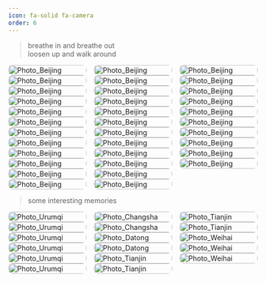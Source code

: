 ```yaml
---
icon: fa-solid fa-camera
order: 6
---
```


> breathe in and breathe out  
> loosen up and walk around

<style>
.album-grid {
  column-count: 3;
  column-gap: 15px;
}
.album-item {
  position: relative;
  break-inside: avoid;	
  margin-bottom: 0;
  overflow: hidden;
  border-radius: 8px;
}
.album-grid img {
  width: 100%;
  display: block;
  border-radius: 8px;
}
.album-caption {
  position: absolute;
  bottom: 0;
  left: 0;
  width: 100%;
  padding: 8px 12px;
  background: rgba(0, 0, 0, 0.6);
  color: #fff;
  font-size: 14px;
  opacity: 0;
  transform: translateY(100%);
  transition: all 0.3s ease;
}
.album-item:hover .album-caption {
  opacity: 1;
  transform: translateY(0);
}
</style>

<div class="album-grid">
  <div class="album-item">
    <img src="https://cdn.jsdelivr.net/gh/HungrySemiconductor/Pic@update/Beijing%20(1).jpg" alt="Photo_Beijing">
    <div class="album-caption">颐和园-佛香阁</div>
  </div>
  <div class="album-item">
    <img src="https://cdn.jsdelivr.net/gh/HungrySemiconductor/Pic@update/Beijing%20(2).jpg" alt="Photo_Beijing">
    <div class="album-caption">颐和园-昆明湖</div>
  </div>
  <div class="album-item">
    <img src="https://cdn.jsdelivr.net/gh/HungrySemiconductor/Pic@update/Beijing%20(30).jpg" alt="Photo_Beijing">
    <div class="album-caption">颐和园-石舫</div>
  </div>
  <div class="album-item">
    <img src="https://cdn.jsdelivr.net/gh/HungrySemiconductor/Pic@update/Beijing%20(3).jpg" alt="Photo_Beijing">
    <div class="album-caption">798艺术区</div>
  </div>
  <div class="album-item">
    <img src="https://cdn.jsdelivr.net/gh/HungrySemiconductor/Pic@update/Beijing%20(4).jpg" alt="Photo_Beijing">
    <div class="album-caption">798艺术区</div>
  </div>
  <div class="album-item">
    <img src="https://cdn.jsdelivr.net/gh/HungrySemiconductor/Pic@update/Beijing%20(5).jpg" alt="Photo_Beijing">
    <div class="album-caption">顺义-首都国际会展中心</div>
  </div>
  <div class="album-item">
    <img src="https://cdn.jsdelivr.net/gh/HungrySemiconductor/Pic@update/Beijing%20(6).jpg" alt="Photo_Beijing">
    <div class="album-caption">顺义-首都国际会展中心</div>
  </div>
  <div class="album-item">
    <img src="https://cdn.jsdelivr.net/gh/HungrySemiconductor/Pic@update/Beijing%20(7).jpg" alt="Photo_Beijing">
    <div class="album-caption">朝阳公园</div>
  </div>
  <div class="album-item">
    <img src="https://cdn.jsdelivr.net/gh/HungrySemiconductor/Pic@update/Beijing%20(8).jpg" alt="Photo_Beijing">
    <div class="album-caption">海淀公园</div>
  </div>
  <div class="album-item">
    <img src="https://cdn.jsdelivr.net/gh/HungrySemiconductor/Pic@update/Beijing%20(9).jpg" alt="Photo_Beijing">
    <div class="album-caption">圆明园-福海</div>
  </div>
  <div class="album-item">
    <img src="https://cdn.jsdelivr.net/gh/HungrySemiconductor/Pic@update/Beijing%20(27).jpg" alt="Photo_Beijing">
    <div class="album-caption">圆明园-海晏堂遗迹</div>
  </div>
  <div class="album-item">
    <img src="https://cdn.jsdelivr.net/gh/HungrySemiconductor/Pic@update/Beijing%20(10).jpg" alt="Photo_Beijing">
    <div class="album-caption">门头沟-潭柘寺</div>
  </div>
  <div class="album-item">
    <img src="https://cdn.jsdelivr.net/gh/HungrySemiconductor/Pic@update/Beijing%20(11).jpg" alt="Photo_Beijing">
    <div class="album-caption">北海公园</div>
  </div>
  <div class="album-item">
    <img src="https://cdn.jsdelivr.net/gh/HungrySemiconductor/Pic@update/Beijing%20(12).jpg" alt="Photo_Beijing">
    <div class="album-caption">北海公园-白塔</div>
  </div>
  <div class="album-item">
    <img src="https://cdn.jsdelivr.net/gh/HungrySemiconductor/Pic@update/Beijing%20(13).jpg" alt="Photo_Beijing">
    <div class="album-caption">首钢工业园</div>
  </div>
  <div class="album-item">
    <img src="https://cdn.jsdelivr.net/gh/HungrySemiconductor/Pic@update/Beijing%20(14).jpg" alt="Photo_Beijing">
    <div class="album-caption">俯瞰北京城</div>
  </div>
  <div class="album-item">
    <img src="https://cdn.jsdelivr.net/gh/HungrySemiconductor/Pic@update/Beijing%20(15).jpg" alt="Photo_Beijing">
    <div class="album-caption">夜骑长安街</div>
  </div>
  <div class="album-item">
    <img src="https://cdn.jsdelivr.net/gh/HungrySemiconductor/Pic@update/Beijing%20(16).jpg" alt="Photo_Beijing">
    <div class="album-caption">香山公园</div>
  </div>
  <div class="album-item">
    <img src="https://cdn.jsdelivr.net/gh/HungrySemiconductor/Pic@update/Beijing%20(17).jpg" alt="Photo_Beijing">
    <div class="album-caption">恭王府-翠锦园</div>
  </div>
  <div class="album-item">
    <img src="https://cdn.jsdelivr.net/gh/HungrySemiconductor/Pic@update/Beijing%20(18).jpg" alt="Photo_Beijing">
    <div class="album-caption">恭王府-垂花门</div>
  </div>
  <div class="album-item">
    <img src="https://cdn.jsdelivr.net/gh/HungrySemiconductor/Pic@update/Beijing%20(25).jpg" alt="Photo_Beijing">
    <div class="album-caption">国家植物园-水杉林</div>
  </div>
  <div class="album-item">
    <img src="https://cdn.jsdelivr.net/gh/HungrySemiconductor/Pic@update/Beijing%20(19).jpg" alt="Photo_Beijing">
    <div class="album-caption">国家植物园-栈道</div>
  </div>
  <div class="album-item">
    <img src="https://cdn.jsdelivr.net/gh/HungrySemiconductor/Pic@update/Beijing%20(24).jpg" alt="Photo_Beijing">
    <div class="album-caption">国家植物园-苔藓</div>
  </div>
  <div class="album-item">
    <img src="https://cdn.jsdelivr.net/gh/HungrySemiconductor/Pic@update/Beijing%20(26).jpg" alt="Photo_Beijing">
    <div class="album-caption">国家植物园-人工湖</div>
  </div>
  <div class="album-item">
    <img src="https://cdn.jsdelivr.net/gh/HungrySemiconductor/Pic@update/Beijing%20(23).jpg" alt="Photo_Beijing">
    <div class="album-caption">国家植物园-人工湖</div>
  </div>
  <div class="album-item">
    <img src="https://cdn.jsdelivr.net/gh/HungrySemiconductor/Pic@update/Beijing%20(28).jpg" alt="Photo_Beijing">
    <div class="album-caption">什刹海</div>
  </div>
  <div class="album-item">
    <img src="https://cdn.jsdelivr.net/gh/HungrySemiconductor/Pic@update/Beijing%20(20).jpg" alt="Photo_Beijing">
    <div class="album-caption">紫竹院公园-荷花渡</div>
  </div>
  <div class="album-item">
    <img src="https://cdn.jsdelivr.net/gh/HungrySemiconductor/Pic@update/Beijing%20(21).jpg" alt="Photo_Beijing">
    <div class="album-caption">紫竹院公园-澄鲜湖</div>
  </div>
  <div class="album-item">
    <img src="https://cdn.jsdelivr.net/gh/HungrySemiconductor/Pic@update/Beijing%20(22).jpg" alt="Photo_Beijing">
    <div class="album-caption">紫竹院公园-远亭</div>
  </div>
  <div class="album-item">
    <img src="https://cdn.jsdelivr.net/gh/HungrySemiconductor/Pic@update/Beijing%20(29).jpg" alt="Photo_Beijing">
    <div class="album-caption">国家图书馆</div>
  </div>
  <div class="album-item">
    <img src="https://cdn.jsdelivr.net/gh/HungrySemiconductor/Pic@update/Beijing%20(31).jpg" alt="Photo_Beijing">
    <div class="album-caption">奥林匹克公园-鸟巢</div>
  </div>
  <div class="album-item">
    <img src="https://cdn.jsdelivr.net/gh/HungrySemiconductor/Pic@update/Beijing%20(32).jpg" alt="Photo_Beijing">
    <div class="album-caption">奥林匹克公园-水立方</div>
  </div>
  <div class="album-item">
    <img src="https://cdn.jsdelivr.net/gh/HungrySemiconductor/Pic@update/Beijing%20(33).jpg" alt="Photo_Beijing">
    <div class="album-caption">故宫-角楼</div>
  </div>
  <div class="album-item">
    <img src="https://cdn.jsdelivr.net/gh/HungrySemiconductor/Pic@update/Beijing%20(34).jpg" alt="Photo_Beijing">
    <div class="album-caption">八达岭长城-北十二楼</div>
  </div>
</div>

> some interesting memories

<div class="album-grid">
  <div class="album-item">
    <img src="https://cdn.jsdelivr.net/gh/HungrySemiconductor/Pic@update/Urumqi%20(1).jpg" alt="Photo_Urumqi">
    <div class="album-caption">乌鲁木齐-中瑞国际大厦</div>
  </div>
  <div class="album-item">
    <img src="https://cdn.jsdelivr.net/gh/HungrySemiconductor/Pic@update/Urumqi%20(2).jpg" alt="Photo_Urumqi">
    <div class="album-caption">乌鲁木齐-中天广场</div>
  </div>
  <div class="album-item">
    <img src="https://cdn.jsdelivr.net/gh/HungrySemiconductor/Pic@update/Urumqi%20(3).jpg" alt="Photo_Urumqi">
    <div class="album-caption">乌鲁木齐-西河街</div>
  </div>
  <div class="album-item">
    <img src="https://cdn.jsdelivr.net/gh/HungrySemiconductor/Pic@update/Urumqi%20(4).jpg" alt="Photo_Urumqi">
    <div class="album-caption">乌鲁木齐-二道桥</div>
  </div>
  <div class="album-item">
    <img src="https://cdn.jsdelivr.net/gh/HungrySemiconductor/Pic@update/Urumqi%20(5).jpg" alt="Photo_Urumqi">
    <div class="album-caption">乌鲁木齐-二道桥清真寺</div>
  </div>
  <div class="album-item">
    <img src="https://cdn.jsdelivr.net/gh/HungrySemiconductor/Pic@update/Urumqi%20(6).jpg" alt="Photo_Urumqi">
    <div class="album-caption">乌鲁木齐-国际大巴扎馕文化馆</div>
  </div>
  <div class="album-item">
    <img src="https://cdn.jsdelivr.net/gh/HungrySemiconductor/Pic@update/Changsha%20(1).jpg" alt="Photo_Changsha">
    <div class="album-caption">长沙-五一广场</div>
  </div>
  <div class="album-item">
    <img src="https://cdn.jsdelivr.net/gh/HungrySemiconductor/Pic@update/Changsha%20(2).jpg" alt="Photo_Changsha">
    <div class="album-caption">长沙-橘子洲头</div>
  </div>
  <div class="album-item">
    <img src="https://cdn.jsdelivr.net/gh/HungrySemiconductor/Pic@update/Datong%20(1).jpg" alt="Photo_Datong">
    <div class="album-caption">大同-云冈石窟</div>
  </div>
  <div class="album-item">
    <img src="https://cdn.jsdelivr.net/gh/HungrySemiconductor/Pic@update/Datong%20(2).jpg" alt="Photo_Datong">
    <div class="album-caption">大同-云冈石窟-露天大佛</div>
  </div>
  <div class="album-item">
    <img src="https://cdn.jsdelivr.net/gh/HungrySemiconductor/Pic@update/tianjin%20(1).jpg" alt="Photo_Tianjin">
    <div class="album-caption">天津站</div>
  </div>
  <div class="album-item">
    <img src="https://cdn.jsdelivr.net/gh/HungrySemiconductor/Pic@update/tianjin%20(2).jpg" alt="Photo_Tianjin">
    <div class="album-caption">天津-世纪钟</div>
  </div>
  <div class="album-item">
    <img src="https://cdn.jsdelivr.net/gh/HungrySemiconductor/Pic@update/tianjin%20(3).jpg" alt="Photo_Tianjin">
    <div class="album-caption">天津-瓷房子</div>
  </div>
  <div class="album-item">
    <img src="https://cdn.jsdelivr.net/gh/HungrySemiconductor/Pic@update/tianjin%20(4).jpg" alt="Photo_Tianjin">
    <div class="album-caption">天津-民园广场</div>
  </div>
  <div class="album-item">
    <img src="https://cdn.jsdelivr.net/gh/HungrySemiconductor/Pic@update/Weihai%20(1).jpg" alt="Photo_Weihai">
    <div class="album-caption">威海</div>
  </div>
  <div class="album-item">
    <img src="https://cdn.jsdelivr.net/gh/HungrySemiconductor/Pic@update/Weihai%20(2).jpg" alt="Photo_Weihai">
    <div class="album-caption">威海</div>
  </div>
  <div class="album-item">
    <img src="https://cdn.jsdelivr.net/gh/HungrySemiconductor/Pic@update/Weihai%20(3).jpg" alt="Photo_Weihai">
    <div class="album-caption">威海-哈工大图书馆</div>
</div>

